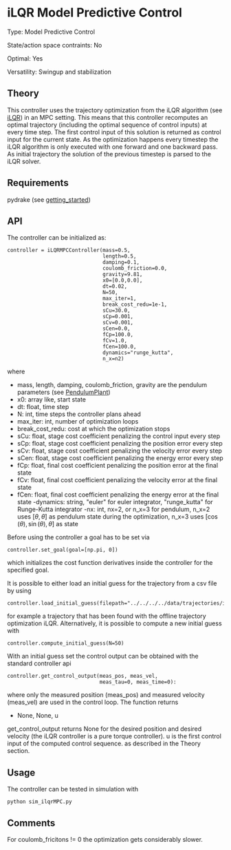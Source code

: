 #  iLQR Model Predictive Control #

Type: Model Predictive Control

State/action space contraints: No

Optimal: Yes

Versatility: Swingup and stabilization

## Theory #

This controller uses the trajectory optimization from the iLQR algorithm (see [iLQR](../../trajectory_optimization/iLQR/README.md)) in an MPC setting. This means that this controller recomputes an optimal trajectory (including the optimal sequence of control inputs) at every time step. The first control input of this solution is returned as control input for the current state. As the optimization happens every timestep the iLQR algorithm is only executed with one forward and one backward pass. As initial trajectory the solution of the previous timestep is parsed to the iLQR solver.

## Requirements #

pydrake (see [getting_started](../../../../docs/getting_started.md))

## API

The controller can be initialized as:

    controller = iLQRMPCController(mass=0.5,
                                   length=0.5,
                                   damping=0.1,
                                   coulomb_friction=0.0,
                                   gravity=9.81,
                                   x0=[0.0,0.0],
                                   dt=0.02,
                                   N=50,
                                   max_iter=1,
                                   break_cost_redu=1e-1,
                                   sCu=30.0,
                                   sCp=0.001,
                                   sCv=0.001,
                                   sCen=0.0,
                                   fCp=100.0,
                                   fCv=1.0,
                                   fCen=100.0,
                                   dynamics="runge_kutta",
                                   n_x=n2)

where

- mass, length, damping, coulomb_friction, gravity are the pendulum parameters (see [PendulumPlant](../../model/README.md))
- x0:   array like, start state
- dt:   float, time step
- N:    int, time steps the controller plans ahead
- max_iter: int, number of optimization loops
- break_cost_redu: cost at which the optimization stops
- sCu: float, stage cost coefficient penalizing the control input every step
- sCp: float, stage cost coefficient penalizing the position error every step
- sCv: float, stage cost coefficient penalizing the velocity error every step
- sCen: float, stage cost coefficient penalizing the energy error every step
- fCp: float, final cost coefficient penalizing the position error at the final state
- fCv: float, final cost coefficient penalizing the velocity error at the final state
- fCen: float, final cost coefficient penalizing the energy error at the final state
-dynamics: string, "euler" for euler integrator,
                   "runge_kutta" for Runge-Kutta integrator
-nx: int, nx=2, or n_x=3 for pendulum, n_x=2 uses $`[\theta, \dot{\theta}]`$ as pendulum state during the optimization, n_x=3 uses $`[\cos(\theta), \sin(\theta), \dot{\theta}]`$ as state

Before using the controller a goal has to be set via

    controller.set_goal(goal=[np.pi, 0])

which initializes the cost function derivatives inside the controller for the specified goal.

It is possible to either load an initial guess for the trajectory from a csv file by using

    controller.load_initial_guess(filepath="../../../../data/trajectories/iLQR/trajectory.csv"

for example a trajectory that has been found with the offline trajectory optimization iLQR.
Alternatively, it is possible to compute a new initial guess with

    controller.compute_initial_guess(N=50)

With an initial guess set the control output can be obtained with the standard controller api

    controller.get_control_output(meas_pos, meas_vel,
                                  meas_tau=0, meas_time=0):

where only the measured position (meas_pos) and measured velocity (meas_vel) are used in the control loop. The function returns

- None, None, u

get_control_output returns None for the desired position and desired velocity (the iLQR controller is a pure torque controller). u is the first control input of the computed control sequence. as described in the Theory section.

## Usage #

The controller can be tested in simulation with

    python sim_ilqrMPC.py

## Comments

For coulomb_fricitons != 0 the optimization gets considerably slower.
